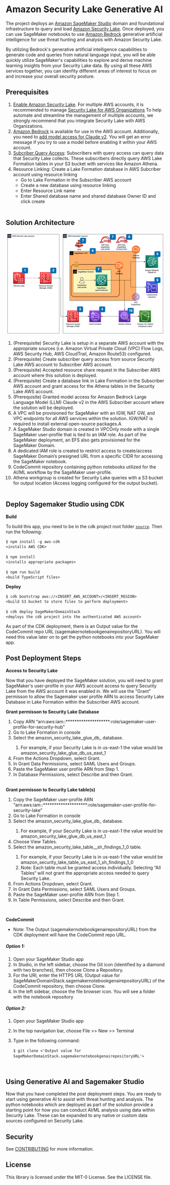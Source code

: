 # **Amazon Security Lake Generative AI**

The project deploys an [Amazon SageMaker Studio](https://aws.amazon.com/sagemaker/studio/) domain and foundational infrastructure to query and load [Amazon Security Lake](https://aws.amazon.com/security-lake/). Once deployed, you can use SageMaker notebooks to use [Amazon Bedrock](https://aws.amazon.com/bedrock/) generative artificial intelligence for use threat hunting and analysis with Amazon Security Lake.

By utilizing Bedrock's generative artificial intelligence capabilities to generate code and queries from natural language input, you will be able quickly utilize SageMaker's capabilities to explore and derive machine learning insights from your Security Lake data. By using all these AWS services together, you can idenfity different areas of interest to focus on and increase your overall security posture.
<br>

## **Prerequisites**

1. [Enable Amazon Security Lake](https://docs.aws.amazon.com/security-lake/latest/userguide/getting-started.html). For multiple AWS accounts, it is recommended to manage [Security Lake for AWS Organizations](https://docs.aws.amazon.com/security-lake/latest/userguide/multi-account-management.html) To help automate and streamline the management of multiple accounts, we strongly recommend that you integrate Security Lake with AWS Organizations.
2. [Amazon Bedrock](https://docs.aws.amazon.com/bedrock/latest/userguide/setting-up.html) is available for use in the AWS account. Additionally, you need to [add model access for Claude v2](https://docs.aws.amazon.com/bedrock/latest/userguide/model-access.html#add-model-access). You will get an error message if you try to use a model before enabling it within your AWS account.
3. [Subcriber Query Access](https://docs.aws.amazon.com/security-lake/latest/userguide/subscriber-query-access.html): Subscribers with query access can query data that Security Lake collects. These subscribers directly query AWS Lake Formation tables in your S3 bucket with services like Amazon Athena.
4. Resource Linking: Create a Lake Formation database in AWS Subcriber account using resource linking
    - Go to Lake Formation in the Subscriber AWS account
    - Create a new database using resource linking
    - Enter Resource Link name
    - Enter Shared database name and shared database Owner ID and click create
<br><br>

## **Solution Architecture**
![Solution Architecture](/sagemaker_gen_ai_architecture.png)

1. (Prerequisite) Security Lake is setup in a separate AWS account with the appropriate sources (i.e. Amazon Virtual Private Cloud (VPC) Flow Logs, AWS Security Hub, AWS CloudTrail, Amazon Route53) configured.
2. (Prerequisite) Create subscriber query access from source Security Lake AWS account to Subscriber AWS account.
3. (Prerequisite) Accepted resource share request in the Subscriber AWS account where this solution is deployed.
4. (Prerequisite) Create a database link in Lake Formation in the Subscriber AWS account and grant access for the Athena tables in the Security Lake AWS account.
5. (Prerequisite) Granted model access for Amazon Bedrock Large Language Model (LLM) Claude v2 in the AWS Subscriber account where the solution will be deployed.
6. A VPC will be provisioned for SageMaker with an IGW, NAT GW, and VPC endpoints for all AWS services within the solution. IGW/NAT is required to install external open-source packages.A
7. A SageMaker Studio domain is created in VPCOnly mode with a single SageMaker user-profile that is tied to an IAM role. As part of the SageMaker deployment, an EFS also gets provisioned for the SageMaker Domain.
8. A dedicated IAM role is created to restrict access to create/access SageMaker Domain’s presigned URL from a specific CIDR for accessing the SageMaker notebook.
9. CodeCommit repository containing python notebooks utilized for the AI/ML workflow by the SageMaker user-profile.
10. Athena workgroup is created for Security Lake queries with a S3 bucket for output location (Access logging configured for the output bucket).
<br><br>

## **Deploy Sagemaker Studio using CDK**

**Build**

To build this app, you need to be in the cdk project root folder [`source`](/source/). Then run the following:

    $ npm install -g aws-cdk
    <installs AWS CDK>

    $ npm install
    <installs appropriate packages>

    $ npm run build
    <build TypeScript files>

**Deploy**

    $ cdk bootstrap aws://<INSERT_AWS_ACCOUNT>/<INSERT_REGION>
    <build S3 bucket to store files to perform deployment>

    $ cdk deploy SageMakerDomainStack
    <deploys the cdk project into the authenticated AWS account>

As part of the CDK deployment, there is an Output value for the CodeCommit repo URL (sagemakernotebookgenairepositoryURL). You will need this value later on to get the python notebooks into your SageMaker app.

## **Post Deployment Steps**

**Access to Security Lake**

Now that you have deployed the SageMaker solution, you will need to grant SageMaker's user-profile in your AWS account access to query Security Lake from the AWS account it was enabled in. We will use the "Grant" permisson to allow the Sagemaker user profile ARN to access Security Lake Database in Lake Formation within the Subscriber AWS account.

**Grant permisson to Security Lake Database**
1. Copy ARN “arn:aws:iam::********************:role/sagemaker-user-profile-for-security-hub” 
2. Go to Lake Formation in console
3. Select the amazon_security_lake_glue_db_<YOUR-REGION>  database.
    1. For example, if your Security Lake is in us-east-1 the value would be amazon_security_lake_glue_db_us_east_1
4. From the Actions  Dropdown, select Grant.
5. In Grant Data  Permissions, select SAML Users and Groups.
6. Paste the SageMaker user  profile ARN from Step 1.
7. In Database  Permissions, select Describe and then Grant.
<br><br> 

**Grant permisson to Security Lake table(s)**
1. Copy the SageMaker user-profile ARN “arn:aws:iam::********************:role/sagemaker-user-profile-for-security-lake” 
2. Go to Lake Formation in console
3. Select the amazon_security_lake_glue_db_<YOUR-REGION>  database.
    1. For example, if your Security Lake is in us-east-1 the value would be amazon_security_lake_glue_db_us_east_1
4. Choose View Tables.
5. Select the amazon_security_lake_table_<YOUR-REGION>_sh_findings_1_0  table.
    1. For example, if your Security Lake is in us-east-1 the value would be amazon_security_lake_table_us_east_1_sh_findings_1_0
    2. Note: Each table must be granted access individually. Selecting “All Tables“ will not grant the appropriate access needed to query Security Lake.
6. From Actions Dropdown, select Grant.
7. In Grant Data  Permissions, select SAML Users and Groups.
8. Paste the SageMaker user-profile ARN from Step 1.
9. In Table Permissions, select Describe and then Grant.
<br>

**CodeCommit**
- Note: The Output (sagemakernotebookgenairepositoryURL) from the CDK deployment will have the CodeCommit repo URL.

##### Option 1: 
1. Open your SageMaker Studio app 
2. In Studio, in the left sidebar, choose the Git icon (identified by a diamond with two branches), then choose Clone a Repository.
3. For the URI, enter the HTTPS URL (Output value for SageMakerDomainStack.sagemakernotebookgenairepositoryURL) of the CodeCommit repository, then choose Clone.
4. In the left sidebar, choose the file browser icon. You will see a folder with the notebook repository

##### Option 2:
1. Open your SageMaker Studio app 
2. In the top navigation bar, choose File >> New >> Terminal
3. Type in the following command: 

    `$ git clone <'Output value for SageMakerDomainStack.sagemakernotebookgenairepositoryURL'>`
    <clones notebook repository>

<br>

## **Using Generative AI and Sagemaker Studio**
Now that you have completed the post deployment steps. You are ready to start using generative AI to assist with threat hunting and analysis. The python notebooks which are deployed as part of the solution provide a starting point for how you can conduct AI/ML analysis using data within Security Lake. These can be expanded to any native or custom data sources configured on Security Lake.
<br>

## Security
See [CONTRIBUTING](https://github.com/aws-samples/aws-security-hub-correlation/blob/main/CONTRIBUTING.md#security-issue-notifications) for more information.

## License
This library is licensed under the MIT-0 License. See the LICENSE file.
